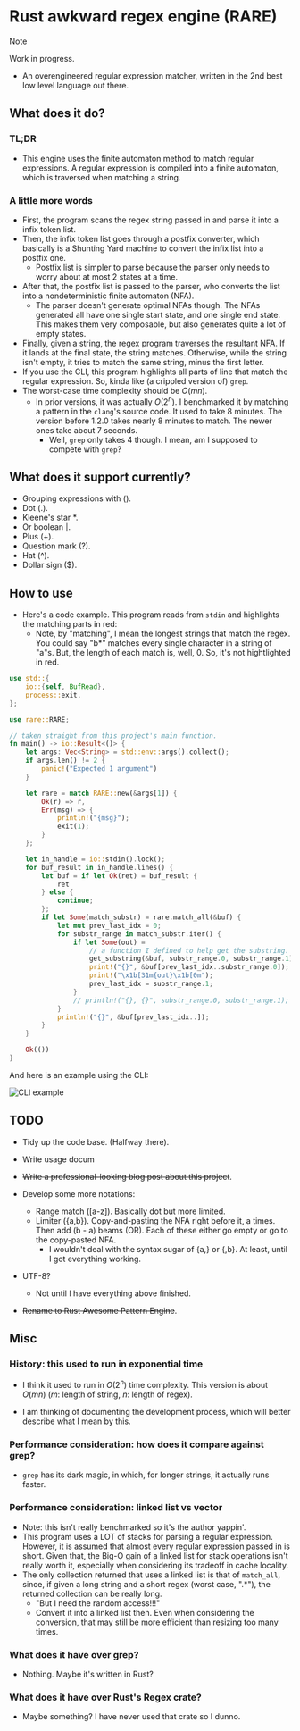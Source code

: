 # Rust awkward regex engine (RARE)

> [!NOTE]
> Work in progress.

- An overengineered regular expression matcher, written in the 2nd best low level
language out there.

## What does it do?

### TL;DR

- This engine uses the finite automaton method to match regular expressions. A
regular expression is compiled into a finite automaton, which is traversed when
matching a string.

### A little more words

- First, the program scans the regex string passed in and parse it into a infix
token list.
- Then, the infix token list goes through a postfix converter, which basically
is a Shunting Yard machine to convert the infix list into a postfix one.
  - Postfix list is simpler to parse because the parser only needs to worry
  about at most 2 states at a time.
- After that, the postfix list is passed to the parser, who converts the list
into a nondeterministic finite automaton (NFA).
  - The parser doesn't generate optimal NFAs though. The NFAs generated all
  have one single start state, and one single end state. This makes them very
  composable, but also generates quite a lot of empty states.
- Finally, given a string, the regex program traverses the resultant NFA.
If it lands at the final state, the string matches. Otherwise, while the string
isn't empty, it tries to match the same string, minus the first letter.
- If you use the CLI, this program highlights all parts of line that match the
regular expression. So, kinda like (a crippled version of) `grep`.
- The worst-case time complexity should be $O(mn)$.
  - In prior versions, it was actually $O(2^n)$. I benchmarked it by matching
  a pattern in the `clang`'s source code. It used to take 8 minutes. The version
  before 1.2.0 takes nearly 8 minutes to match. The newer ones take about 7 seconds.
    - Well, `grep` only takes 4 though. I mean, am I supposed to compete with `grep`?

## What does it support currently?

- Grouping expressions with ().
- Dot (.).
- Kleene's star \*.
- Or boolean |.
- Plus (+).
- Question mark (?).
- Hat (^).
- Dollar sign ($).

## How to use

- Here's a code example. This program reads from `stdin` and highlights the matching
parts in red:
  - Note, by "matching", I mean the longest strings that match the regex. You could
  say "b\*" matches every single character in a string of "a"s. But, the length of
  each match is, well, 0. So, it's not hightlighted in red.

```rust
use std::{
    io::{self, BufRead},
    process::exit,
};

use rare::RARE;

// taken straight from this project's main function.
fn main() -> io::Result<()> {
    let args: Vec<String> = std::env::args().collect();
    if args.len() != 2 {
        panic!("Expected 1 argument")
    }

    let rare = match RARE::new(&args[1]) {
        Ok(r) => r,
        Err(msg) => {
            println!("{msg}");
            exit(1);
        }
    };

    let in_handle = io::stdin().lock();
    for buf_result in in_handle.lines() {
        let buf = if let Ok(ret) = buf_result {
            ret
        } else {
            continue;
        };
        if let Some(match_substr) = rare.match_all(&buf) {
            let mut prev_last_idx = 0;
            for substr_range in match_substr.iter() {
                if let Some(out) = 
                    // a function I defined to help get the substring.
                    get_substring(&buf, substr_range.0, substr_range.1) {
                    print!("{}", &buf[prev_last_idx..substr_range.0]);
                    print!("\x1b[31m{out}\x1b[0m");
                    prev_last_idx = substr_range.1;
                }
                // println!("{}, {}", substr_range.0, substr_range.1);
            }
            println!("{}", &buf[prev_last_idx..]);
        }
    }

    Ok(())
}

```

And here is an example using the CLI:

![CLI example](https://github.com/user-attachments/assets/a6ff171a-1d0f-48f2-b20a-41ba716ac351)

## TODO

- Tidy up the code base. (Halfway there).
- Write usage docum
- ~~Write a professional-looking blog post about this project~~.
- Develop some more notations:
  - Range match (\[a-z\]). Basically dot but more limited.
  - Limiter ({a,b}). Copy-and-pasting the NFA right before it, a times. Then add
  (b - a) beams (OR). Each of these either go empty or go to the copy-pasted NFA.
    - I wouldn't deal with the syntax sugar of {a,} or {,b}. At least, until I got
    everything working.

- UTF-8?
  - Not until I have everything above finished.

- ~~Rename to Rust Awesome Pattern Engine~~.

## Misc

### History: this used to run in exponential time

- I think it used to run in $O(2^n)$ time complexity. This version is about
$O(mn)$ ($m$: length of string, $n$: length of regex).

- I am thinking of documenting the development process, which will better
describe what I mean by this.

### Performance consideration: how does it compare against grep?

- `grep` has its dark magic, in which, for longer strings, it actually runs faster.

### Performance consideration: linked list vs vector

- Note: this isn't really benchmarked so it's the author yappin'.
- This program uses a LOT of stacks for parsing a regular expression. However,
it is assumed that almost every regular expression passed in is short. Given
that, the Big-O gain of a linked list for stack operations isn't really worth
it, especially when considering its tradeoff in cache locality.
- The only collection returned that uses a linked list is that of `match_all`,
since, if given a long string and a short regex (worst case, ".\*"), the
returned collection can be really long.
  - "But I need the random access!!!"
  - Convert it into a linked list then. Even when considering the conversion, that
  may still be more efficient than resizing too many times.

### What does it have over grep?

- Nothing. Maybe it's written in Rust?

### What does it have over Rust's Regex crate?

- Maybe something? I have never used that crate so I dunno.
